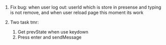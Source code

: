 1. Fix bug: when user log out: userId which is store in presense and typing is not remove, and when user reload page this moment its work

2. Two task tmr:
   1. Get prevState when use keydown
   2. Press enter and sendMessage
